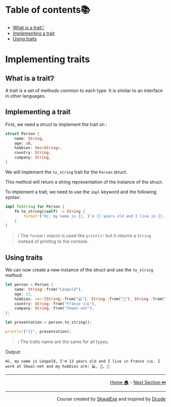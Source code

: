 # Table of contents📚

- [What is a trait❔](#what-is-a-trait)
- [Implementing a trait](#implementing-a-trait)
- [Using traits](#using-traits)

# Implementing traits

## What is a trait❔

A trait is a set of methods common to each type. 
It is similar to an interface in other languages.

## Implementing a trait

First, we need a struct to implement the trait on :

```rust
struct Person {
    name: String,
    age: u8,
    hobbies: Vec<String>,
    country: String,
    company: String,
}
```

We will implement the `to_string` trait for the `Person` struct.

This method will return a string representation of the instance of the struct.

To implement a trait, we need to use the `impl` keyword and the following syntax:

```rust
impl ToString for Person {
    fn to_string(&self) -> String {
        format!("Hi, my name is {}, I'm {} years old and I live in {}. I work at {} and my hobbies are: {}", self.name, self.age, self.country, self.company , self.hobbies.join(", "))
    }
}
```

> ℹ️ The `format!` macro is used like `println!` but it returns a `String` instead of printing to the console.

## Using traits

We can now create a new instance of the struct and use the `to_string` method:

```rust
let person = Person {
    name: String::from("Léopold"),
    age: 13,
    hobbies: vec![String::from("💻"), String::from("🛌"), String::from("🍔")],
    country: String::from("France 🇫🇷"),
    company: String::from("Skwal-net"),
};

let presentation = person.to_string();

println!("{}", presentation);
```

> ℹ️ The traits name are the same for all types.

Output:

```
Hi, my name is Léopold, I'm 13 years old and I live in France 🇫🇷. I work at Skwal-net and my hobbies are: 💻, 🛌, 🍔
```

---

<p align="right"><a href="https://skwalexe.github.io/learn-rust/">Home 🏠</a> - <a href="../vectors">Next Section ⏭️</a></p>

---

<p align="right">Course created by <a href="https://github.com/SkwalExe/" target="_blank">SkwalExe</a> and inspired by <a href="https://www.youtube.com/watch?v=vOMJlQ5B-M0&list=PLVvjrrRCBy2JSHf9tGxGKJ-bYAN_uDCUL" target="_blank">Dcode</a></p>